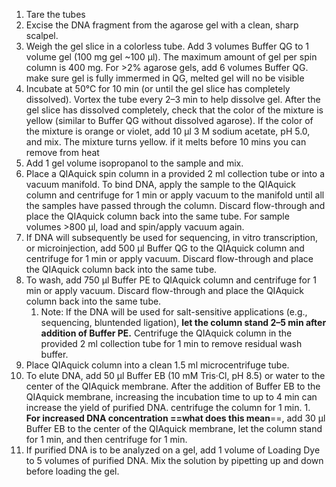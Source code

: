 
1. Tare the tubes
2. Excise the DNA fragment from the agarose gel with a clean, sharp scalpel. 
3. Weigh the gel slice in a colorless tube. Add 3 volumes Buffer QG to 1 volume gel (100 mg gel ~100 μl). The maximum amount of gel per spin column is 400 mg. For >2% agarose gels, add 6 volumes Buffer QG. 
make sure gel is fully immermed in QG, melted gel will no be visible
4. Incubate at 50°C for 10 min (or until the gel slice has completely dissolved). Vortex the tube every 2–3 min to help dissolve gel. After the gel slice has dissolved completely, check that the color of the mixture is yellow (similar to Buffer QG without dissolved agarose). If the color of the mixture is orange or violet, add 10 μl 3 M sodium acetate, pH 5.0, and mix. The mixture turns yellow. 
if it melts before 10 mins you can remove from heat
5. Add 1 gel volume isopropanol to the sample and mix. 
6. Place a QIAquick spin column in a provided 2 ml collection tube or into a vacuum manifold. To bind DNA, apply the sample to the QIAquick column and centrifuge for 1 min or apply vacuum to the manifold until all the samples have passed through the column. Discard flow-through and place the QIAquick column back into the same tube. For sample volumes >800 μl, load and spin/apply vacuum again. 
7. If DNA will subsequently be used for sequencing, in vitro transcription, or microinjection, add 500 μl Buffer QG to the QIAquick column and centrifuge for 1 min or apply vacuum. Discard flow-through and place the QIAquick column back into the same tube. 
8. To wash, add 750 μl Buffer PE to QIAquick column and centrifuge for 1 min or apply vacuum. Discard flow-through and place the QIAquick column back into the same tube. 
	1. Note: If the DNA will be used for salt-sensitive applications (e.g., sequencing, bluntended ligation), **let the column stand 2–5 min after addition of Buffer PE.** Centrifuge the QIAquick column in the provided 2 ml collection tube for 1 min to remove residual wash buffer. 
9. Place QIAquick column into a clean 1.5 ml microcentrifuge tube.
10.  To elute DNA, add 50 μl Buffer EB (10 mM Tris·Cl, pH 8.5) or water to the center of the QIAquick membrane. After the addition of Buffer EB to the QIAquick membrane, increasing the incubation time to up to 4 min can increase the yield of purified DNA.  centrifuge the column for 1 min. 
	1. **For increased DNA concentration ==what does this mean**==, add 30 μl Buffer EB to the center of the QIAquick membrane, let the column stand for 1 min, and then centrifuge for 1 min. 
11. If purified DNA is to be analyzed on a gel, add 1 volume of Loading Dye to 5 volumes of purified DNA. Mix the solution by pipetting up and down before loading the gel.